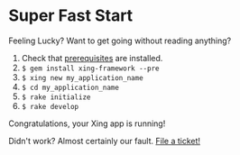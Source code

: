 # Super Fast Start

Feeling Lucky? Want to get going without reading anything?

1. Check that [prerequisites](/prerequisites.md) are installed.
2. ```$ gem install xing-framework --pre```
3. ```$ xing new my_application_name```
4. ```$ cd my_application_name```
5. ```$ rake initialize```
6. ```$ rake develop```

Congratulations, your Xing app is running! 

Didn't work? Almost certainly our fault. [File a ticket!](https://github.com/XingFramework/xing-framework/issues)
